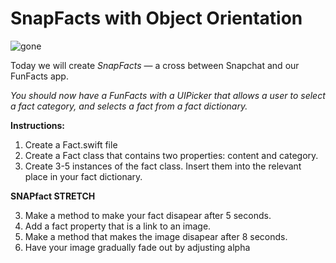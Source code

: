# SnapFacts with Object Orientation

![gone](http://www.thefutureorganization.com/wp-content/uploads/2014/07/disappear-from-search-engines.jpg)

Today we will create *SnapFacts* — a cross between Snapchat and our FunFacts app.

*You should now have a FunFacts with a UIPicker that allows a user to select a fact category, and selects a fact from a fact dictionary.*

**Instructions:**

1. Create a Fact.swift file
2. Create a Fact class that contains two properties: content and category.  
2. Create 3-5 instances of the fact class.  Insert them into the relevant place in your fact dictionary.

**SNAPfact STRETCH**

3. Make a method to make your fact disapear after 5 seconds.
4. Add a fact property that is a link to an image.
5. Make a method that makes the image disapear after 8 seconds.
6. Have your image gradually fade out by adjusting alpha

